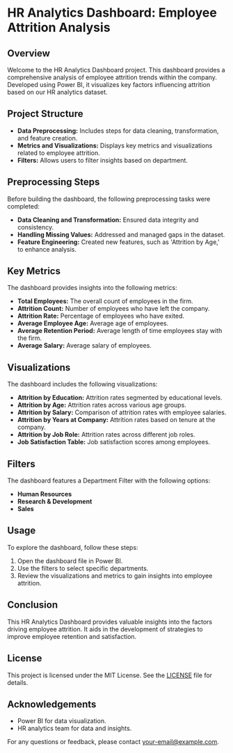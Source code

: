 # HR Analytics Dashboard: Employee Attrition Analysis

## Overview
Welcome to the HR Analytics Dashboard project. This dashboard provides a comprehensive analysis of employee attrition trends within the company. Developed using Power BI, it visualizes key factors influencing attrition based on our HR analytics dataset.

## Project Structure
- **Data Preprocessing:** Includes steps for data cleaning, transformation, and feature creation.
- **Metrics and Visualizations:** Displays key metrics and visualizations related to employee attrition.
- **Filters:** Allows users to filter insights based on department.

## Preprocessing Steps
Before building the dashboard, the following preprocessing tasks were completed:
- **Data Cleaning and Transformation:** Ensured data integrity and consistency.
- **Handling Missing Values:** Addressed and managed gaps in the dataset.
- **Feature Engineering:** Created new features, such as 'Attrition by Age,' to enhance analysis.

## Key Metrics
The dashboard provides insights into the following metrics:
- **Total Employees:** The overall count of employees in the firm.
- **Attrition Count:** Number of employees who have left the company.
- **Attrition Rate:** Percentage of employees who have exited.
- **Average Employee Age:** Average age of employees.
- **Average Retention Period:** Average length of time employees stay with the firm.
- **Average Salary:** Average salary of employees.

## Visualizations
The dashboard includes the following visualizations:
- **Attrition by Education:** Attrition rates segmented by educational levels.
- **Attrition by Age:** Attrition rates across various age groups.
- **Attrition by Salary:** Comparison of attrition rates with employee salaries.
- **Attrition by Years at Company:** Attrition rates based on tenure at the company.
- **Attrition by Job Role:** Attrition rates across different job roles.
- **Job Satisfaction Table:** Job satisfaction scores among employees.

## Filters
The dashboard features a Department Filter with the following options:
- **Human Resources**
- **Research & Development**
- **Sales**

## Usage
To explore the dashboard, follow these steps:
1. Open the dashboard file in Power BI.
2. Use the filters to select specific departments.
3. Review the visualizations and metrics to gain insights into employee attrition.

## Conclusion
This HR Analytics Dashboard provides valuable insights into the factors driving employee attrition. It aids in the development of strategies to improve employee retention and satisfaction.

## License
This project is licensed under the MIT License. See the [LICENSE](LICENSE) file for details.

## Acknowledgements
- Power BI for data visualization.
- HR analytics team for data and insights.

For any questions or feedback, please contact [your-email@example.com](mailto:your-email@example.com).
